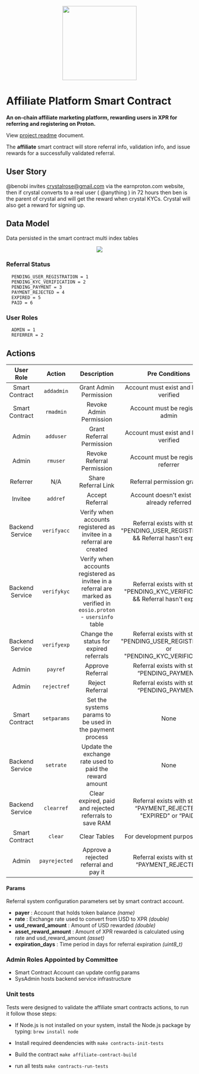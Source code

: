<p align="center">
   <img src="../../docs/img/proton-xpr-logo.png" width="200">
</p>

# Affiliate Platform Smart Contract
**An on-chain affiliate marketing platform, rewarding users in XPR for referring and registering on Proton.**

View [project readme](../../README.md) document.

The **affiliate** smart contract will store referral info, validation info, and issue rewards for a successfully validated referral.

## User Story

@benobi invites crystalrose@gmail.com via the earnproton.com website, then if crystal converts to a real user ( @anything ) in 72 hours then ben is the parent of crystal and will get the reward when crystal KYCs. Crystal will also get a reward for signing up.

## Data Model

Data persisted in the smart contract multi index tables

<p align="center">
   <img src="../../docs/img/data-model.png">
</p>

### Referral Status

```
  PENDING_USER_REGISTRATION = 1
  PENDING_KYC_VERIFICATION = 2
  PENDING_PAYMENT = 3
  PAYMENT_REJECTED = 4
  EXPIRED = 5
  PAID = 6
```

### User Roles

```
  ADMIN = 1
  REFERRER = 2
```

## Actions

|    User Role    |   Action    |        Description         |               Pre Conditions                 |          Post Conditions            |
| :-------------: | :---------: | :-----------------------:  | :-----------------------------------------:  | :-------------------------------:   |
| Smart Contract  | `addadmin`  | Grant Admin Permission     | Account must exist and be KYC verified       | Admin actions enabled for account   |
| Smart Contract  | `rmadmin`   | Revoke Admin Permission    | Account must be registered admin             | Admin actions disabled for account  |
| Admin           | `adduser`   | Grant Referral Permission  | Account must exist and be KYC verified       | Referral link enabled for user      |
| Admin           | `rmuser`    | Revoke Referral Permission | Account must be registered referrer          | Referral link disabled for user     |
| Referrer        | N/A         | Share Referral Link        | Referral permission granted                  | Link shared through social networks |
| Invitee         | `addref`    | Accept Referral            | Account doesn't exist & not already referred | Referral added to table with status "PENDING_USER_REGISTRATION" |
| Backend Service | `verifyacc` |   Verify when accounts registered as invitee in a referral are created   |    Referral exists with status "PENDING_USER_REGISTRATION" && Referral hasn't expired    |  Referral status set to "PENDING_KYC_VERIFICATION"  |
| Backend Service | `verifykyc` |  Verify when accounts registered as invitee in a referral are marked as verified in `eosio.proton` - `usersinfo` table   |    Referral exists with status "PENDING_KYC_VERIFICATION" && Referral hasn't expired | Referral status set to "PENDING_PAYMENT" |
| Backend Service | `verifyexp` | Change the status for expired referrals | Referral exists with status "PENDING_USER_REGISTRATION" or "PENDING_KYC_VERIFICATION" | Referral status set to "EXPIRED" |
| Admin | `payref` | Approve Referral | Referral exists with status “PENDING_PAYMENT” | Pay the rewards and set the referral status to "PAID" |
| Admin | `rejectref` | Reject Referral | Referral exists with status “PENDING_PAYMENT” | Referral status set to "PAYMENT_REJECTED" |
| Smart Contract  | `setparams` | Set the systems params to be used in the payment process | None | Set the account that will pay for the referrals, the reward amount to pay (USD), the exchange rate and the days before a referral expires |
| Backend Service | `setrate` | Update the exchange rate used to paid the reward amount | None |  Calculate the `asset_reward_amount` to pay using the new rate |
| Backend Service | `clearref` | Clear expired, paid and rejected referrals to save RAM | Referral exists with status “PAYMENT_REJECTED”, "EXPIRED" or “PAID” |  Calculate the `asset_reward_amount` to pay using the new rate |
| Smart Contract | `clear` | Clear Tables | For development purposes only | All records were deleted from all tables |
| Admin | `payrejected` | Approve a rejected referral and pay it | Referral exists with status “PAYMENT_REJECTED” | Pay the rewards to a rejected referral and set the referral status to "PAID" |

#### Params

Referral system configuration parameters set by smart contract account.

- **payer** : Account that holds token balance _(name)_
- **rate** : Exchange rate used to convert from USD to XPR _(double)_
- **usd_reward_amount** : Amount of USD rewarded _(double)_
- **asset_reward_amount** : Amount of XPR rewarded is calculated using rate and usd_reward_amount _(asset)_
- **expiration_days** : Time period in days for referral expiration _(uint8_t)_

### Admin Roles Appointed by Committee

- Smart Contract Account can update config params
- SysAdmin hosts backend service infrastructure

### Unit tests
Tests were designed to validate the affiliate smart contracts actions, to run it follow those steps:

- If Node.js is not installed on your system, install the Node.js package by typing:
```brew install node```

- Install required deendencies with 
```make contracts-init-tests```

- Build the contract
```make affiliate-contract-build```

- run all tests
```make contracts-run-tests```
